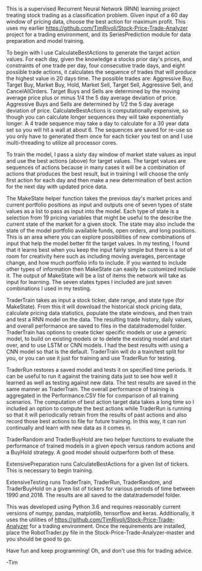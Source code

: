 This is a supervised Recurrent Neural Network (RNN) learning project treating stock trading as a classification problem.  Given input of a 60 day window of pricing data, choose the best action for maximum profit.  This uses my earlier https://github.com/TimRivoli/Stock-Price-Trade-Analyzer project for a trading environment, and its SeriesPrediction module for data preparation and model training.

To begin with I use CalculateBestActions to generate the target action values.  For each day, given the knowledge a stocks prior day's prices, and constraints of one trade per day, four consecutive trade days, and eight possible trade actions, it calculates the sequence of trades that will produce the highest value in 20 days time.  The possible trades are: Aggressive Buy, Target Buy, Market Buy, Hold, Market Sell, Target Sell, Aggressive Sell, and CancelAllOrders. Target Buys and Sells are determined by the moving average price plus or minus 1/4 the 5 day average deviation of price.  Aggressive Buys and Sells are determined by 1/2 the 5 day average deviation of price.  CalculateBestActions is computationally expensive, so though you can calculate longer sequences they will take exponentially longer. A 4 trade sequence may take a day to calculate for a 30 year data set so you will hit a wall at about 6.  The sequences are saved for re-use so you only have to generated them  once for each ticker you test on and I use multi-threading to utilize all processor cores.

To train the model, I pass a sixty day window of market state values as input and use the best actions (above) for target values.  The target values are sequences of actions because in many cases it will be a combination of actions that produces the best result, but in training I will choose the only first action for each day and then make a new determination of best action for the next day with updated price data.

The MakeState helper function takes the previous day's market prices and current portfolio positions as input and outputs one of seven types of state values as a list to pass as input into the model. Each type of state is a selection from 19 pricing variables that might be useful to the describe the current state of the market for a given stock.  The state may also include the state of the model portfolio available funds, open orders, and long positions.  This is an area where you can explore possibilities of new combinations of input that help the model better fit the target values.  In my testing, I found that it learns best when you keep the input fairly simple but there is a lot of room for creativity here such as including moving averages, percentage change, and how much portfolio info to include.  If you wanted to include other types of information then MakeState can easily be customized include it.  The output of MakeState will be a list of items the network will take as input for learning.  The seven states types I included are just seven combinations I used in my testing.

TraderTrain takes as input a stock ticker, date range, and state type (for MakeState).  From this it will download the historical stock pricing data, calculate pricing data statistics, populate the state windows, and then train and test a RNN model on the data.  The resulting trade history, daily values, and overall performance are saved to files in the data\trademodel folder.  TraderTrain has options to create ticker specific models or use a generic model, to build on existing models or to delete the existing model and start over, and to use LSTM or CNN models.  I had the best results with using a CNN model so that is the default.  TraderTrain will do a train/test split for you, or you can use it just for training and use TraderRun for testing.

TraderRun restores a saved model and tests it on specified time periods.  It can be useful to run it against the training data just to see how well it learned as well as testing against new data.  The test results are saved in the same manner as TraderTrain.  The overall performance of training is aggregated in the Performance.CSV file for comparison of all training scenarios.  The computation of best action target data takes a long time so I included an option to compute the best actions while TraderRun is running so that it will periodically retrain from the results of past actions and also record those best actions to file for future training.
In this way, it can run continually and learn with new data as it comes in.

TraderRandom and TraderBuyHold are two helper functions to evaluate the performance of trained models in a given epoch versus random actions and a BuyHold strategy.  A good model should outperform both of these.

ExtensivePreparation runs CalculateBestActions for a given list of tickers.  This is necessary to begin training.

ExtensiveTesting runs TraderTrain, TraderRun, TraderRandom, and TraderBuyHold on a given list of tickers for various periods of time between 1990 and 2018.  The results are all saved to the data\trademodel folder.

This was developed using Python 3.6 and requires reasonably current versions of numpy, pandas, matplotlib, tensorflow and keras.  Additionally, it uses the utilities of https://github.com/TimRivoli/Stock-Price-Trade-Analyzer for a trading environment.  Once the requirements are installed, place the RobotTrader.py file in the Stock-Price-Trade-Analyzer-master and you should be good to go.

Have fun and keep programming! Oh, and don't use this for trading advice.

-Tim
